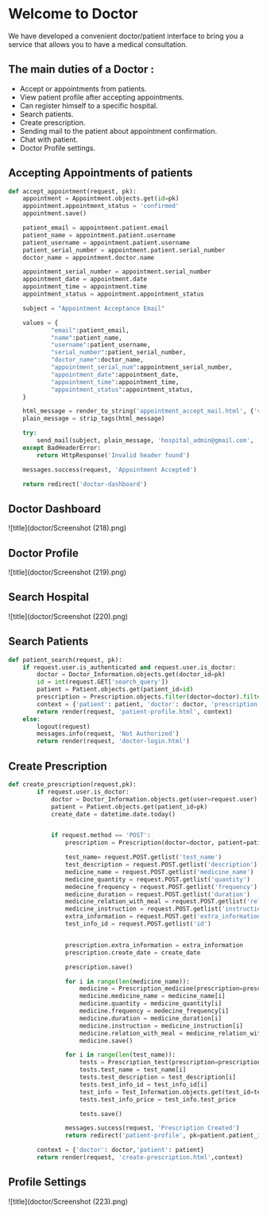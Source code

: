 # Welcome to Doctor

We have developed a convenient doctor/patient interface to bring you a service that allows you to have a medical consultation.

## The main duties of a Doctor :

- Accept or appointments from patients.
- View patient profile after accepting appointments.
- Can register himself to a specific hospital.
- Search patients.
- Create prescription.
- Sending mail to the patient about appointment confirmation.
- Chat with patient.
- Doctor Profile settings.

## Accepting Appointments of patients

```python
def accept_appointment(request, pk):
    appointment = Appointment.objects.get(id=pk)
    appointment.appointment_status = 'confirmed'
    appointment.save()

    patient_email = appointment.patient.email
    patient_name = appointment.patient.username
    patient_username = appointment.patient.username
    patient_serial_number = appointment.patient.serial_number
    doctor_name = appointment.doctor.name

    appointment_serial_number = appointment.serial_number
    appointment_date = appointment.date
    appointment_time = appointment.time
    appointment_status = appointment.appointment_status

    subject = "Appointment Acceptance Email"

    values = {
            "email":patient_email,
            "name":patient_name,
            "username":patient_username,
            "serial_number":patient_serial_number,
            "doctor_name":doctor_name,
            "appointment_serial_num":appointment_serial_number,
            "appointment_date":appointment_date,
            "appointment_time":appointment_time,
            "appointment_status":appointment_status,
    }

    html_message = render_to_string('appointment_accept_mail.html', {'values': values})
    plain_message = strip_tags(html_message)

    try:
        send_mail(subject, plain_message, 'hospital_admin@gmail.com',  [patient_email], html_message=html_message, fail_silently=False)
    except BadHeaderError:
        return HttpResponse('Invalid header found')

    messages.success(request, 'Appointment Accepted')

    return redirect('doctor-dashboard')
```

## Doctor Dashboard

![title](doctor/Screenshot (218).png)

## Doctor Profile

![title](doctor/Screenshot (219).png)

## Search Hospital

![title](doctor/Screenshot (220).png)

## Search Patients

```python
def patient_search(request, pk):
    if request.user.is_authenticated and request.user.is_doctor:
        doctor = Doctor_Information.objects.get(doctor_id=pk)
        id = int(request.GET['search_query'])
        patient = Patient.objects.get(patient_id=id)
        prescription = Prescription.objects.filter(doctor=doctor).filter(patient=patient)
        context = {'patient': patient, 'doctor': doctor, 'prescription': prescription}
        return render(request, 'patient-profile.html', context)
    else:
        logout(request)
        messages.info(request, 'Not Authorized')
        return render(request, 'doctor-login.html')

```

## Create Prescription

```python
def create_prescription(request,pk):
        if request.user.is_doctor:
            doctor = Doctor_Information.objects.get(user=request.user)
            patient = Patient.objects.get(patient_id=pk)
            create_date = datetime.date.today()


            if request.method == 'POST':
                prescription = Prescription(doctor=doctor, patient=patient)

                test_name= request.POST.getlist('test_name')
                test_description = request.POST.getlist('description')
                medicine_name = request.POST.getlist('medicine_name')
                medicine_quantity = request.POST.getlist('quantity')
                medecine_frequency = request.POST.getlist('frequency')
                medicine_duration = request.POST.getlist('duration')
                medicine_relation_with_meal = request.POST.getlist('relation_with_meal')
                medicine_instruction = request.POST.getlist('instruction')
                extra_information = request.POST.get('extra_information')
                test_info_id = request.POST.getlist('id')


                prescription.extra_information = extra_information
                prescription.create_date = create_date

                prescription.save()

                for i in range(len(medicine_name)):
                    medicine = Prescription_medicine(prescription=prescription)
                    medicine.medicine_name = medicine_name[i]
                    medicine.quantity = medicine_quantity[i]
                    medicine.frequency = medecine_frequency[i]
                    medicine.duration = medicine_duration[i]
                    medicine.instruction = medicine_instruction[i]
                    medicine.relation_with_meal = medicine_relation_with_meal[i]
                    medicine.save()

                for i in range(len(test_name)):
                    tests = Prescription_test(prescription=prescription)
                    tests.test_name = test_name[i]
                    tests.test_description = test_description[i]
                    tests.test_info_id = test_info_id[i]
                    test_info = Test_Information.objects.get(test_id=test_info_id[i])
                    tests.test_info_price = test_info.test_price

                    tests.save()

                messages.success(request, 'Prescription Created')
                return redirect('patient-profile', pk=patient.patient_id)

        context = {'doctor': doctor,'patient': patient}
        return render(request, 'create-prescription.html',context)
```

## Profile Settings

![title](doctor/Screenshot (223).png)
